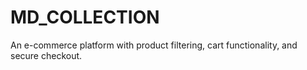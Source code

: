 # MD_COLLECTION
An e-commerce platform with product filtering, cart functionality, and secure checkout.
